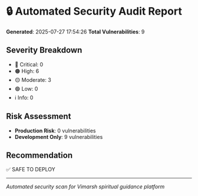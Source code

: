 
# 🔒 Automated Security Audit Report

**Generated**: 2025-07-27 17:54:26
**Total Vulnerabilities**: 9

## Severity Breakdown
- 🔴 Critical: 0
- 🟠 High: 6
- 🟡 Moderate: 3
- 🟢 Low: 0
- ℹ️  Info: 0

## Risk Assessment
- **Production Risk**: 0 vulnerabilities
- **Development Only**: 9 vulnerabilities

## Recommendation
✅ SAFE TO DEPLOY

---
*Automated security scan for Vimarsh spiritual guidance platform*
